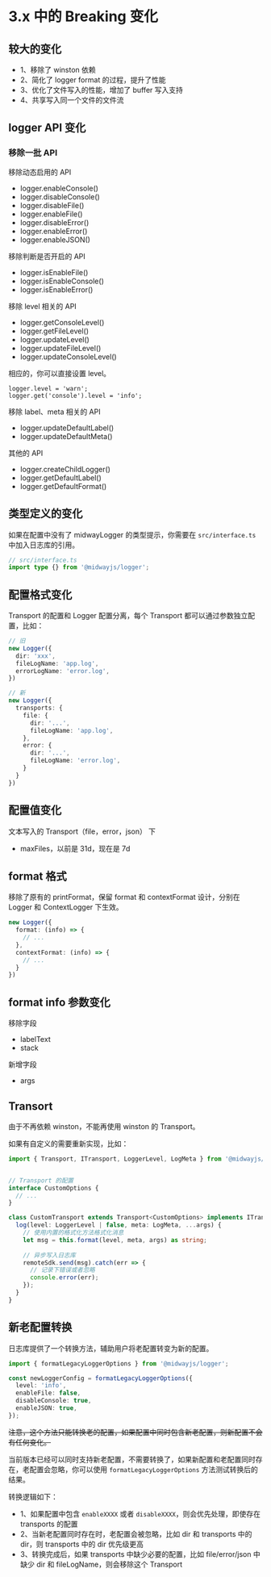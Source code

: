 # 3.x 中的 Breaking 变化

## 较大的变化

- 1、移除了 winston 依赖
- 2、简化了 logger format 的过程，提升了性能
- 3、优化了文件写入的性能，增加了 buffer 写入支持
- 4、共享写入同一个文件的文件流


## logger API 变化

### 移除一批 API

移除动态启用的 API

- logger.enableConsole()
- logger.disableConsole()
- logger.disableFile()
- logger.enableFile()
- logger.disableError()
- logger.enableError()
- logger.enableJSON()

移除判断是否开启的 API

- logger.isEnableFile()
- logger.isEnableConsole()
- logger.isEnableError()

移除 level 相关的 API

- logger.getConsoleLevel()
- logger.getFileLevel()
- logger.updateLevel()
- logger.updateFileLevel()
- logger.updateConsoleLevel()

相应的，你可以直接设置 level。

```typscript
logger.level = 'warn';
logger.get('console').level = 'info';
```

移除 label、meta 相关的 API

- logger.updateDefaultLabel()
- logger.updateDefaultMeta()

其他的 API

- logger.createChildLogger()
- logger.getDefaultLabel()
- logger.getDefaultFormat()

## 类型定义的变化

如果在配置中没有了 midwayLogger 的类型提示，你需要在 `src/interface.ts` 中加入日志库的引用。

```ts
// src/interface.ts
import type {} from '@midwayjs/logger';
```


## 配置格式变化

Transport 的配置和 Logger 配置分离，每个 Transport 都可以通过参数独立配置，比如：

```ts
// 旧
new Logger({
  dir: 'xxx',
  fileLogName: 'app.log',
  errorLogName: 'error.log',
})

// 新
new Logger({
  transports: {
    file: {
      dir: '...',
      fileLogName: 'app.log',
    },
    error: {
      dir: '...',
      fileLogName: 'error.log',
    }
  }
})
```

## 配置值变化

文本写入的 Transport（file，error，json） 下

- maxFiles，以前是 31d，现在是 7d


## format 格式

移除了原有的  printFormat，保留 format 和 contextFormat 设计，分别在 Logger 和 ContextLogger 下生效。

```ts
new Logger({
  format: (info) => {
    // ...
  },
  contextFormat: (info) => {
    // ...
  }
})
```

## format info 参数变化

移除字段

- labelText
- stack


新增字段

- args

## Transort

由于不再依赖 winston，不能再使用 winston 的 Transport。

如果有自定义的需要重新实现，比如：

```ts
import { Transport, ITransport, LoggerLevel, LogMeta } from '@midwayjs/logger';


// Transport 的配置
interface CustomOptions {
  // ...
}

class CustomTransport extends Transport<CustomOptions> implements ITransport {
  log(level: LoggerLevel | false, meta: LogMeta, ...args) {
    // 使用内置的格式化方法格式化消息
    let msg = this.format(level, meta, args) as string;
  
    // 异步写入日志库
    remoteSdk.send(msg).catch(err => {
      // 记录下错误或者忽略
      console.error(err);
    });
  }
}
```

## 新老配置转换

日志库提供了一个转换方法，辅助用户将老配置转变为新的配置。

```ts
import { formatLegacyLoggerOptions } from '@midwayjs/logger';

const newLoggerConfig = formatLegacyLoggerOptions({
  level: 'info',
  enableFile: false,
  disableConsole: true,
  enableJSON: true,
});
```

~~注意，这个方法只能转换老的配置，如果配置中同时包含新老配置，则新配置不会有任何变化。~~

当前版本已经可以同时支持新老配置，不需要转换了，如果新配置和老配置同时存在，老配置会忽略，你可以使用 `formatLegacyLoggerOptions` 方法测试转换后的结果。

转换逻辑如下：

* 1、如果配置中包含 `enableXXXX` 或者 `disableXXXX`，则会优先处理，即使存在 transports 的配置
* 2、当新老配置同时存在时，老配置会被忽略，比如 dir 和 transports 中的 dir，则 transports 中的 dir 优先级更高
* 3、转换完成后，如果 transports 中缺少必要的配置，比如 file/error/json 中缺少 dir 和 fileLogName，则会移除这个 Transport
